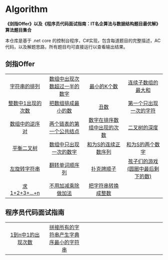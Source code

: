 # Algorithm
<!-- [![license](https://badgen.net/github/license/doocs/leetcode?color=green)](https://github.com/doocs/coding-interview/blob/master/LICENSE)
[![stars](https://badgen.net/github/stars/doocs/coding-interview)](https://github.com/doocs/coding-interview/stargazers)
[![issues](https://badgen.net/github/open-issues/doocs/coding-interview)](https://github.com/doocs/coding-interview/issues)
[![forks](https://img.shields.io/github/forks/doocs/coding-interview.svg)](https://github.com/doocs/coding-interview/network/members)
[![PRs Welcome](https://badgen.net/badge/PRs/welcome/green)](http://makeapullrequest.com) -->

**《剑指Offer》以及《程序员代码面试指南：IT名企算法与数据结构题目最优解》算法题目集合**

本仓库是基于 .net core 的控制台程序，C#实现，包含每道题目的完整描述，AC代码，以及解题思路，所有题目均可直接运行以查看输出结果。

## 剑指Offer

<table><tbody>

<tr>
<td width="25%" align="center">
<a href="https://github.com/iwiniwin/Algorithm/blob/master/%E5%89%91%E6%8C%87offer/Permutation.cs">字符串的排列</a>
</td>
<td width="25%" align="center">
<a href="https://github.com/iwiniwin/Algorithm/blob/master/%E5%89%91%E6%8C%87offer/MoreThanHalfNum.cs">数组中出现次数超过一半的数字</a>
</td>
<td width="25%" align="center">
<a href="https://github.com/iwiniwin/Algorithm/blob/master/%E5%89%91%E6%8C%87offer/GetLeastNumbers.cs">最小的K个数</a>
</td>
<td width="25%" align="center">
<a href="https://github.com/iwiniwin/Algorithm/blob/master/%E5%89%91%E6%8C%87offer/FindGreatestSumOfSubArray.cs">连续子数组的最大和</a>
</td>
</tr>


<tr>
<td width="25%" align="center">
<a href="https://github.com/iwiniwin/Algorithm/blob/master/%E5%89%91%E6%8C%87offer/NumberOf1Between1AndN.cs">整数中1出现的次数</a>
</td>

<td width="25%" align="center">
<a href="https://github.com/iwiniwin/Algorithm/blob/master/%E5%89%91%E6%8C%87offer/PrintMinNumber.cs">把数组排成最小的数</a>
</td>

<td width="25%" align="center">
<a href="https://github.com/iwiniwin/Algorithm/blob/master/%E5%89%91%E6%8C%87offer/GetUglyNumber.cs">丑数</a>
</td>

<td width="25%" align="center">
<a href="https://github.com/iwiniwin/Algorithm/blob/master/%E5%89%91%E6%8C%87offer/FirstNotRepeatingChar.cs">第一个只出现一次的字符</a>
</td>

</tr>

<tr>
<td width="25%" align="center">
<a href="https://github.com/iwiniwin/Algorithm/blob/master/%E5%89%91%E6%8C%87offer/InversePairs.cs">数组中的逆序对</a>
</td>
<td width="25%" align="center">
<a href="https://github.com/iwiniwin/Algorithm/blob/master/%E5%89%91%E6%8C%87offer/FindFirstCommonNode.cs">两个链表的第一个公共结点</a>
</td>
<td width="25%" align="center">
<a href="https://github.com/iwiniwin/Algorithm/blob/master/%E5%89%91%E6%8C%87offer/GetNumberOfK.cs">数字在排序数组中出现的次数</a>
</td>
<td width="25%" align="center">
<a href="https://github.com/iwiniwin/Algorithm/blob/master/%E5%89%91%E6%8C%87offer/TreeDepth.cs">二叉树的深度</a>
</td>
</tr>

<tr>
<td width="25%" align="center">
<a href="https://github.com/iwiniwin/Algorithm/blob/master/%E5%89%91%E6%8C%87offer/IsBalanced.cs">平衡二叉树</a>
</td>
<td width="25%" align="center">
<a href="https://github.com/iwiniwin/Algorithm/blob/master/%E5%89%91%E6%8C%87offer/FindNumsAppearOnce.cs">数组中只出现一次的数字</a>
</td>
<td width="25%" align="center">
<a href="https://github.com/iwiniwin/Algorithm/blob/master/%E5%89%91%E6%8C%87offer/FindContinuousSequence.cs">和为S的连续正数序列</a>
</td>
<td width="25%" align="center">
<a href="https://github.com/iwiniwin/Algorithm/blob/master/%E5%89%91%E6%8C%87offer/FindNumbersWithSum.cs">和为S的两个数字</a>
</td>
</tr>

<tr>
<td width="25%" align="center">
<a href="https://github.com/iwiniwin/Algorithm/blob/master/%E5%89%91%E6%8C%87offer/LeftRotateString.cs">左旋转字符串</a>
</td>
<td width="25%" align="center">
<a href="https://github.com/iwiniwin/Algorithm/blob/master/%E5%89%91%E6%8C%87offer/ReverseSentence.cs">翻转单词顺序列</a>
</td>
<td width="25%" align="center">
<a href="https://github.com/iwiniwin/Algorithm/blob/master/%E5%89%91%E6%8C%87offer/IsContinuous.cs">扑克牌顺子</a>
</td>
<td width="25%" align="center">
<a href="https://github.com/iwiniwin/Algorithm/blob/master/%E5%89%91%E6%8C%87offer/LastRemaining.cs">孩子们的游戏(圆圈中最后剩下的数)</a>
</td>
</tr>

<tr>
<td width="25%" align="center">
<a href="https://github.com/iwiniwin/Algorithm/blob/master/%E5%89%91%E6%8C%87offer/Sum.cs">求1+2+3+...+n</a>
</td>
<td width="25%" align="center">
<a href="https://github.com/iwiniwin/Algorithm/blob/master/%E5%89%91%E6%8C%87offer/Add.cs">不用加减乘除做加法</a>
</td>
<td width="25%" align="center">
<a href="https://github.com/iwiniwin/Algorithm/blob/master/%E5%89%91%E6%8C%87offer/StrToInt.cs">把字符串转换成整数</a>
</td>
<td width="25%" align="center">

</td>
</tr>

</tbody></table>

## 程序员代码面试指南

<table style="width:100%"><tbody>

<tr>
<td width="25%" align="center">
<a href="https://github.com/iwiniwin/Algorithm/blob/master/%E7%A8%8B%E5%BA%8F%E5%91%98%E4%BB%A3%E7%A0%81%E9%9D%A2%E8%AF%95%E6%8C%87%E5%8D%97/NumberOf1From1ToN.cs">1到n中1的出现次数</a>
</td>

<td width="25%" align="center">
<a href="https://github.com/iwiniwin/Algorithm/blob/master/%E7%A8%8B%E5%BA%8F%E5%91%98%E4%BB%A3%E7%A0%81%E9%9D%A2%E8%AF%95%E6%8C%87%E5%8D%97/PrintMinString.cs">拼接所有的字符串产生字典序最小的字符串</a>
</td>

<td width="25%" align="center">

</td>

<td width="25%" align="center">

</td>

</tr>

</tbody></table>